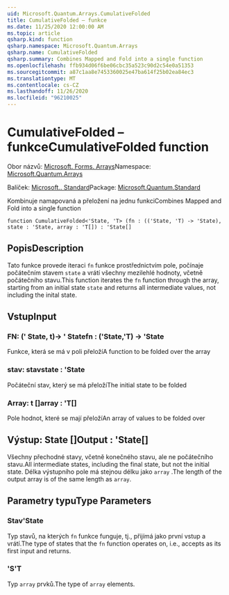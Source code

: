 ```yaml
---
uid: Microsoft.Quantum.Arrays.CumulativeFolded
title: CumulativeFolded – funkce
ms.date: 11/25/2020 12:00:00 AM
ms.topic: article
qsharp.kind: function
qsharp.namespace: Microsoft.Quantum.Arrays
qsharp.name: CumulativeFolded
qsharp.summary: Combines Mapped and Fold into a single function
ms.openlocfilehash: ffb934d06f6be06cbc35a523c90d2c54e0a51353
ms.sourcegitcommit: a87c1aa8e7453360025e47ba614f25b02ea84ec3
ms.translationtype: MT
ms.contentlocale: cs-CZ
ms.lasthandoff: 11/26/2020
ms.locfileid: "96210025"
---
```

# <a name="cumulativefolded-function"></a><span data-ttu-id="c3dd2-102">CumulativeFolded – funkce</span><span class="sxs-lookup"><span data-stu-id="c3dd2-102">CumulativeFolded function</span></span>

<span data-ttu-id="c3dd2-103">Obor názvů: [Microsoft. Forms. Arrays](xref:Microsoft.Quantum.Arrays)</span><span class="sxs-lookup"><span data-stu-id="c3dd2-103">Namespace: [Microsoft.Quantum.Arrays](xref:Microsoft.Quantum.Arrays)</span></span>

<span data-ttu-id="c3dd2-104">Balíček: [Microsoft.. Standard](https://nuget.org/packages/Microsoft.Quantum.Standard)</span><span class="sxs-lookup"><span data-stu-id="c3dd2-104">Package: [Microsoft.Quantum.Standard](https://nuget.org/packages/Microsoft.Quantum.Standard)</span></span>


<span data-ttu-id="c3dd2-105">Kombinuje namapovaná a přeložení na jednu funkci</span><span class="sxs-lookup"><span data-stu-id="c3dd2-105">Combines Mapped and Fold into a single function</span></span>

```qsharp
function CumulativeFolded<'State, 'T> (fn : (('State, 'T) -> 'State), state : 'State, array : 'T[]) : 'State[]
```


## <a name="description"></a><span data-ttu-id="c3dd2-106">Popis</span><span class="sxs-lookup"><span data-stu-id="c3dd2-106">Description</span></span>

<span data-ttu-id="c3dd2-107">Tato funkce provede iteraci `fn` funkce prostřednictvím pole, počínaje počátečním stavem `state` a vrátí všechny mezilehlé hodnoty, včetně počátečního stavu.</span><span class="sxs-lookup"><span data-stu-id="c3dd2-107">This function iterates the `fn` function through the array, starting from an initial state `state` and returns all intermediate values, not including the inital state.</span></span>

## <a name="input"></a><span data-ttu-id="c3dd2-108">Vstup</span><span class="sxs-lookup"><span data-stu-id="c3dd2-108">Input</span></span>

### <a name="fn--statet---state"></a><span data-ttu-id="c3dd2-109">FN: (' State, t)-> ' State</span><span class="sxs-lookup"><span data-stu-id="c3dd2-109">fn : ('State,'T) -> 'State</span></span>

<span data-ttu-id="c3dd2-110">Funkce, která se má v poli přeloží</span><span class="sxs-lookup"><span data-stu-id="c3dd2-110">A function to be folded over the array</span></span>


### <a name="state--state"></a><span data-ttu-id="c3dd2-111">stav: stav</span><span class="sxs-lookup"><span data-stu-id="c3dd2-111">state : 'State</span></span>

<span data-ttu-id="c3dd2-112">Počáteční stav, který se má přeloží</span><span class="sxs-lookup"><span data-stu-id="c3dd2-112">The initial state to be folded</span></span>


### <a name="array--t"></a><span data-ttu-id="c3dd2-113">Array: t []</span><span class="sxs-lookup"><span data-stu-id="c3dd2-113">array : 'T[]</span></span>

<span data-ttu-id="c3dd2-114">Pole hodnot, které se mají přeloží</span><span class="sxs-lookup"><span data-stu-id="c3dd2-114">An array of values to be folded over</span></span>



## <a name="output--state"></a><span data-ttu-id="c3dd2-115">Výstup: State []</span><span class="sxs-lookup"><span data-stu-id="c3dd2-115">Output : 'State[]</span></span>

<span data-ttu-id="c3dd2-116">Všechny přechodné stavy, včetně konečného stavu, ale ne počátečního stavu.</span><span class="sxs-lookup"><span data-stu-id="c3dd2-116">All intermediate states, including the final state, but not the initial state.</span></span>
<span data-ttu-id="c3dd2-117">Délka výstupního pole má stejnou délku jako `array` .</span><span class="sxs-lookup"><span data-stu-id="c3dd2-117">The length of the output array is of the same length as `array`.</span></span>

## <a name="type-parameters"></a><span data-ttu-id="c3dd2-118">Parametry typu</span><span class="sxs-lookup"><span data-stu-id="c3dd2-118">Type Parameters</span></span>

### <a name="state"></a><span data-ttu-id="c3dd2-119">Stav</span><span class="sxs-lookup"><span data-stu-id="c3dd2-119">'State</span></span>

<span data-ttu-id="c3dd2-120">Typ stavů, na kterých `fn` funkce funguje, tj., přijímá jako první vstup a vrátí.</span><span class="sxs-lookup"><span data-stu-id="c3dd2-120">The type of states that the `fn` function operates on, i.e., accepts as its first input and returns.</span></span>
### <a name="t"></a><span data-ttu-id="c3dd2-121">'S</span><span class="sxs-lookup"><span data-stu-id="c3dd2-121">'T</span></span>

<span data-ttu-id="c3dd2-122">Typ `array` prvků.</span><span class="sxs-lookup"><span data-stu-id="c3dd2-122">The type of `array` elements.</span></span>